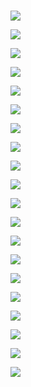 #

##

![](files/3-00.png)

![](files/3-01.png)

![](files/3-02.png)

![](files/3-03.png)

![](files/3-04.png)

![](files/3-05.png)

![](files/3-06.png)

![](files/3-07.png)

![](files/3-08.png)

![](files/3-09.png)

![](files/3-10.png)

![](files/3-11.png)

![](files/3-12.png)

![](files/3-13.png)

![](files/3-14.png)

![](files/3-15.png)

![](files/3-16.png)

![](files/3-17.png)

![](files/3-18.png)

![](files/3-19.png)
